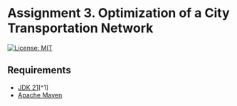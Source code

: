 # Assignment 3. Optimization of a City Transportation Network

[![License: MIT](https://img.shields.io/badge/License-MIT-green.svg)](https://opensource.org/license/mit/)


## Requirements

* [JDK 21](https://jdk.java.net/archive/)[^1]
* [Apache Maven](https://maven.apache.org/install.html)
